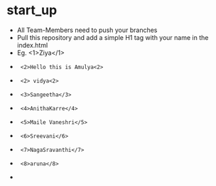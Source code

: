 # start_up

- All Team-Members need to push your branches
- Pull this repository and add a simple H1 tag with your name in the index.html
- Eg. <1>Ziya</1>
-      <2>Hello this is Amulya<2>
-      <2> vidya<2>
-      <3>Sangeetha</3>
-      <4>AnithaKarre</4>
-      <5>Maile Vaneshri</5>
-      <6>Sreevani</6>
-      <7>NagaSravanthi</7>
-      <8>aruna</8>
-      
